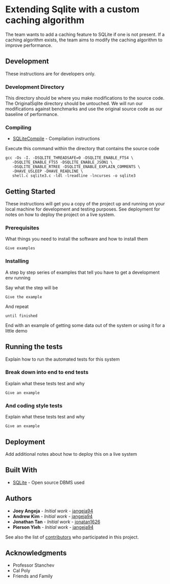 # Extending Sqlite with a custom caching algorithm

The team wants to  add a caching feature to SQLite if one is not present. If a
caching algorithm exists, the team aims to modify the caching algorithm to
improve performance.

## Development

These instructions are for developers only.

### Development Directory

This directory should be where you make modifications to the source code. The
OriginalSqlite directory should be untouched. We will run our modifications
against benchmarks and use the original source code as our baseline of
performance.

### Compiling

* [SQLiteCompile](https://www.sqlite.org/howtocompile.html) - Compilation
instructions


Execute this command within the directory that contains the source code
```
gcc -Os -I. -DSQLITE_THREADSAFE=0 -DSQLITE_ENABLE_FTS4 \
   -DSQLITE_ENABLE_FTS5 -DSQLITE_ENABLE_JSON1 \
   -DSQLITE_ENABLE_RTREE -DSQLITE_ENABLE_EXPLAIN_COMMENTS \
   -DHAVE_USLEEP -DHAVE_READLINE \
   shell.c sqlite3.c -ldl -lreadline -lncurses -o sqlite3
```




## Getting Started

These instructions will get you a copy of the project up and running on your local machine for development and testing purposes. See deployment for notes on how to deploy the project on a live system.

### Prerequisites

What things you need to install the software and how to install them

```
Give examples
```

### Installing

A step by step series of examples that tell you have to get a development env running

Say what the step will be

```
Give the example
```

And repeat

```
until finished
```

End with an example of getting some data out of the system or using it for a little demo

## Running the tests

Explain how to run the automated tests for this system

### Break down into end to end tests

Explain what these tests test and why

```
Give an example
```

### And coding style tests

Explain what these tests test and why

```
Give an example
```

## Deployment

Add additional notes about how to deploy this on a live system

## Built With

* [SQLite](https://www.sqlite.org) - Open source DBMS used

## Authors

* **Joey Angeja** - *Initial work* - [jangeja94](https://github.com/jangeja94)
* **Andrew Kim** - *Initial work* - [jangeja94](https://github.com/jangeja94)
* **Jonathan Tan** - *Initial work* - [jonatan1626](https://github.com/jonatan1626)
* **Pierson Yieh** - *Initial work* - [jangeja94](https://github.com/jangeja94)

See also the list of [contributors](https://github.com/jangeja94/SqliteCaching/contributors) who participated in this project.

## Acknowledgments

* Professor Stanchev
* Cal Poly
* Friends and Family

